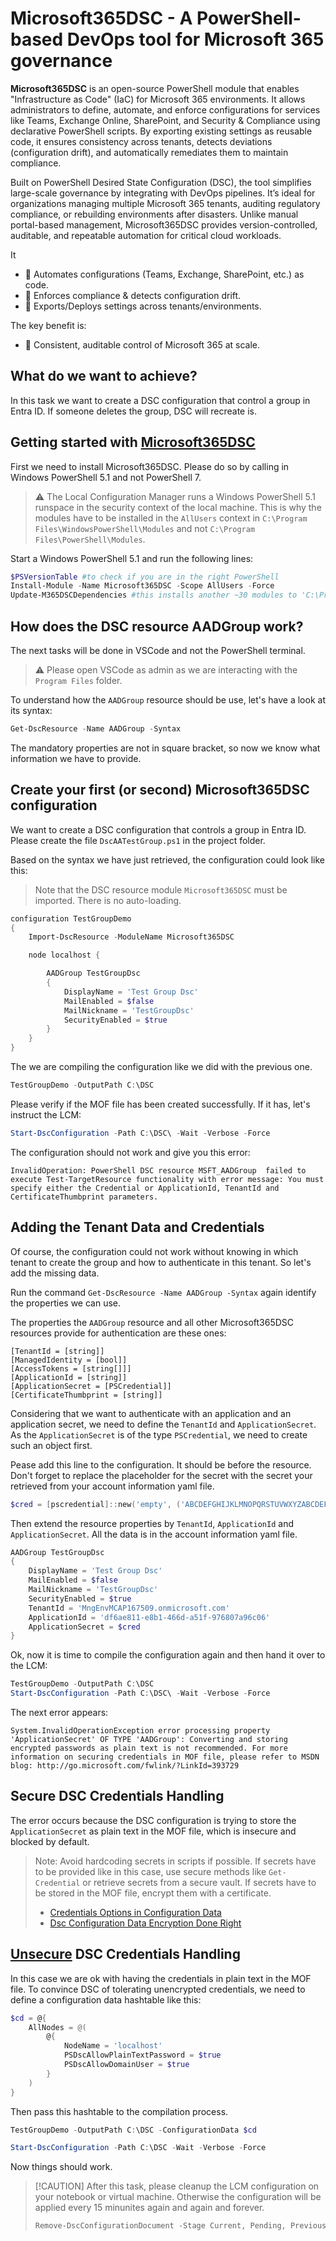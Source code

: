 # Microsoft365DSC - A PowerShell-based DevOps tool for Microsoft 365 governance

**Microsoft365DSC** is an open-source PowerShell module that enables "Infrastructure as Code" (IaC) for Microsoft 365 environments. It allows administrators to define, automate, and enforce configurations for services like Teams, Exchange Online, SharePoint, and Security & Compliance using declarative PowerShell scripts. By exporting existing settings as reusable code, it ensures consistency across tenants, detects deviations (configuration drift), and automatically remediates them to maintain compliance.  

Built on PowerShell Desired State Configuration (DSC), the tool simplifies large-scale governance by integrating with DevOps pipelines. It’s ideal for organizations managing multiple Microsoft 365 tenants, auditing regulatory compliance, or rebuilding environments after disasters. Unlike manual portal-based management, Microsoft365DSC provides version-controlled, auditable, and repeatable automation for critical cloud workloads.  

It

- :wrench: Automates configurations (Teams, Exchange, SharePoint, etc.) as code.
- :lock_with_ink_pen: Enforces compliance & detects configuration drift.
- :arrows_counterclockwise: Exports/Deploys settings across tenants/environments.

The key benefit is:

- :100: Consistent, auditable control of Microsoft 365 at scale.

## What do we want to achieve?

In this task we want to create a DSC configuration that control a group in Entra ID. If someone deletes the group, DSC will recreate is.

## Getting started with [Microsoft365DSC](https://microsoft365dsc.com/)

First we need to install Microsoft365DSC. Please do so by calling in Windows PowerShell 5.1 and not PowerShell 7.

> :warning: The Local Configuration Manager runs a Windows PowerShell 5.1 runspace in the security context of the local machine. This is why the modules have to be installed in the `AllUsers` context in `C:\Program Files\WindowsPowerShell\Modules` and not `C:\Program Files\PowerShell\Modules`.

Start a Windows PowerShell 5.1 and run the following lines:

```powershell
$PSVersionTable #to check if you are in the right PowerShell
Install-Module -Name Microsoft365DSC -Scope AllUsers -Force
Update-M365DSCDependencies #this installs another ~30 modules to 'C:\Program Files\WindowsPowerShell\Modules'
```

## How does the DSC resource AADGroup work?

The next tasks will be done in VSCode and not the PowerShell terminal.

> :warning: Please open VSCode as admin as we are interacting with the `Program Files` folder.

To understand how the `AADGroup` resource should be use, let's have a look at its syntax:

```powershell
Get-DscResource -Name AADGroup -Syntax
```

The mandatory properties are not in square bracket, so now we know what information we have to provide.

## Create your first (or second) Microsoft365DSC configuration

We want to create a DSC configuration that controls a group in Entra ID. Please create the file `DscAATestGroup.ps1` in the project folder.

Based on the syntax we have just retrieved, the configuration could look like this:

> Note that the DSC resource module `Microsoft365DSC` must be imported. There is no auto-loading.

```powershell
configuration TestGroupDemo
{
    Import-DscResource -ModuleName Microsoft365DSC

    node localhost {

        AADGroup TestGroupDsc
        {
            DisplayName = 'Test Group Dsc'
            MailEnabled = $false
            MailNickname = 'TestGroupDsc'
            SecurityEnabled = $true
        }
    }
}
```

The we are compiling the configuration like we did with the previous one.

```powershell
TestGroupDemo -OutputPath C:\DSC
```

Please verify if the MOF file has been created successfully. If it has, let's instruct the LCM:

```powershell
Start-DscConfiguration -Path C:\DSC\ -Wait -Verbose -Force
```

The configuration should not work and give you this error:

```text
InvalidOperation: PowerShell DSC resource MSFT_AADGroup  failed to execute Test-TargetResource functionality with error message: You must specify either the Credential or ApplicationId, TenantId and CertificateThumbprint parameters.
```

## Adding the Tenant Data and Credentials

Of course, the configuration could not work without knowing in which tenant to create the group and how to authenticate in this tenant. So let's add the missing data.

Run the command `Get-DscResource -Name AADGroup -Syntax` again identify the properties we can use.

The properties the `AADGroup` resource and all other Microsoft365DSC resources provide for authentication are these ones:

```text
[TenantId = [string]]
[ManagedIdentity = [bool]]
[AccessTokens = [string[]]]
[ApplicationId = [string]]
[ApplicationSecret = [PSCredential]]
[CertificateThumbprint = [string]]
```

Considering that we want to authenticate with an application and an application secret, we need to define the `TenantId` and `ApplicationSecret`. As the `ApplicationSecret` is of the type `PSCredential`, we need to create such an object first.

Pease add this line to the configuration. It should be before the resource. Don't forget to replace the placeholder for the secret with the secret your retrieved from your account information yaml file.

```powershell
$cred = [pscredential]::new('empty', ('ABCDEFGHIJKLMNOPQRSTUVWXYZABCDEFGHIJKLMN' | ConvertTo-SecureString -AsPlainText -Force))
```

Then extend the resource properties by `TenantId`, `ApplicationId` and `ApplicationSecret`. All the data is in the account information yaml file.

```powershell
AADGroup TestGroupDsc
{
    DisplayName = 'Test Group Dsc'
    MailEnabled = $false
    MailNickname = 'TestGroupDsc'
    SecurityEnabled = $true
    TenantId = 'MngEnvMCAP167509.onmicrosoft.com'
    ApplicationId = 'df6ae811-e8b1-466d-a51f-976807a96c06'
    ApplicationSecret = $cred
}
```

Ok, now it is time to compile the configuration again and then hand it over to the LCM:

```powershell
TestGroupDemo -OutputPath C:\DSC
Start-DscConfiguration -Path C:\DSC\ -Wait -Verbose -Force
```

The next error appears:

```text
System.InvalidOperationException error processing property 'ApplicationSecret' OF TYPE 'AADGroup': Converting and storing encrypted passwords as plain text is not recommended. For more information on securing credentials in MOF file, please refer to MSDN blog: http://go.microsoft.com/fwlink/?LinkId=393729
```

## Secure DSC Credentials Handling

The error occurs because the DSC configuration is trying to store the `ApplicationSecret` as plain text in the MOF file, which is insecure and blocked by default.

> Note: Avoid hardcoding secrets in scripts if possible. If secrets have to be provided like in this case, use secure methods like `Get-Credential` or retrieve secrets from a secure vault. If secrets have to be stored in the MOF file, encrypt them with a certificate.
> - [Credentials Options in Configuration Data](https://learn.microsoft.com/en-us/powershell/dsc/configurations/configdatacredentials?view=dsc-1.1)
> - [Dsc Configuration Data Encryption Done Right](https://janhendrikpeters.de/post/dsc-configuration-data-encryption-done-right/)

## <u>Unsecure</u> DSC Credentials Handling

In this case we are ok with having the credentials in plain text in the MOF file. To convince DSC of tolerating unencrypted credentials, we need to define a configuration data hashtable like this:

```powershell
$cd = @{
    AllNodes = @(
        @{
            NodeName = 'localhost'
            PSDscAllowPlainTextPassword = $true
            PSDscAllowDomainUser = $true
        }
    )
}
```

Then pass this hashtable to the compilation process.

```powershell
TestGroupDemo -OutputPath C:\DSC -ConfigurationData $cd

Start-DscConfiguration -Path C:\DSC -Wait -Verbose -Force
```

Now things should work.

> [!CAUTION] After this task, please cleanup the LCM configuration on your notebook or virtual machine. Otherwise the configuration will be applied every 15 minunites again and again and forever.
> ```powershell
> Remove-DscConfigurationDocument -Stage Current, Pending, Previous
> ```
